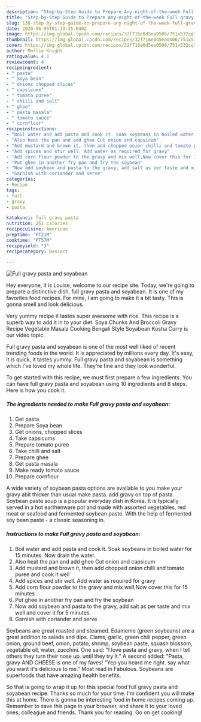 ```yaml
---
description: "Step-by-Step Guide to Prepare Any-night-of-the-week Full gravy pasta and soyabean"
title: "Step-by-Step Guide to Prepare Any-night-of-the-week Full gravy pasta and soyabean"
slug: 138-step-by-step-guide-to-prepare-any-night-of-the-week-full-gravy-pasta-and-soyabean
date: 2020-06-05T01:33:25.040Z
image: https://img-global.cpcdn.com/recipes/32f716e0d5ea0506/751x532cq70/full-gravy-pasta-and-soyabean-recipe-main-photo.jpg
thumbnail: https://img-global.cpcdn.com/recipes/32f716e0d5ea0506/751x532cq70/full-gravy-pasta-and-soyabean-recipe-main-photo.jpg
cover: https://img-global.cpcdn.com/recipes/32f716e0d5ea0506/751x532cq70/full-gravy-pasta-and-soyabean-recipe-main-photo.jpg
author: Mollie Knight
ratingvalue: 4.1
reviewcount: 4
recipeingredient:
- " pasta"
- " Soya bean"
- " onions chopped slices"
- " capsicums"
- " tomato puree"
- " chilli and salt"
- " ghee"
- " pasta masala"
- " tomato sauce"
- " cornflour"
recipeinstructions:
- "Boil water and add pasta and cook it. Soak soybeans in boiled water for 15 minutes. Now drain the water."
- "Also heat the pan and add ghee Cut onion and capsicum"
- "Add mustard and brown it, then add chopped onion chilli and tomato puree and cook it well"
- "Add spices and stir well. Add water as required for gravy"
- "Add corn flour powder to the gravy and mix well,Now cover this for 15 minutes"
- "Put ghee in another fry pan and fry the soybean"
- "Now add soybean and pasta to the gravy, add salt as per taste and mix well and cover it for 5 minutes."
- "Garnish with coriander and serve"
categories:
- Recipe
tags:
- full
- gravy
- pasta

katakunci: full gravy pasta 
nutrition: 261 calories
recipecuisine: American
preptime: "PT21M"
cooktime: "PT57M"
recipeyield: "3"
recipecategory: Dessert

---
```



![Full gravy pasta and soyabean](https://img-global.cpcdn.com/recipes/32f716e0d5ea0506/751x532cq70/full-gravy-pasta-and-soyabean-recipe-main-photo.jpg)

Hey everyone, it is Louise, welcome to our recipe site. Today, we're going to prepare a distinctive dish, full gravy pasta and soyabean. It is one of my favorites food recipes. For mine, I am going to make it a bit tasty. This is gonna smell and look delicious.

Very yummy recipe it tastes super awesome with rice. This recipe is a superb way to add it in to your diet. Soya Chunks And Broccoli Gravy Recipe Vegetable Masala Cooking Bengali Style Soyabean Kosha Curry is our video topic.

Full gravy pasta and soyabean is one of the most well liked of recent trending foods in the world. It is appreciated by millions every day. It's easy, it is quick, it tastes yummy. Full gravy pasta and soyabean is something which I've loved my whole life. They're fine and they look wonderful.


To get started with this recipe, we must first prepare a few ingredients. You can have full gravy pasta and soyabean using 10 ingredients and 8 steps. Here is how you cook it.

<!--inarticleads1-->

##### The ingredients needed to make Full gravy pasta and soyabean:

1. Get  pasta
1. Prepare  Soya bean
1. Get  onions, chopped slices
1. Take  capsicums
1. Prepare  tomato puree
1. Take  chilli and salt
1. Prepare  ghee
1. Get  pasta masala
1. Make ready  tomato sauce
1. Prepare  cornflour


A wide variety of soybean pasta options are available to you make your gravy abit thicker than usual make pasta. add gravy on top of pasta. Soybean paste soup is a popular everyday dish in Korea. It is typically served in a hot earthenware pot and made with assorted vegetables, red meat or seafood and fermented soybean paste. With the help of fermented soy bean paste - a classic seasoning in. 

<!--inarticleads2-->

##### Instructions to make Full gravy pasta and soyabean:

1. Boil water and add pasta and cook it. Soak soybeans in boiled water for 15 minutes. Now drain the water.
1. Also heat the pan and add ghee Cut onion and capsicum
1. Add mustard and brown it, then add chopped onion chilli and tomato puree and cook it well
1. Add spices and stir well. Add water as required for gravy
1. Add corn flour powder to the gravy and mix well,Now cover this for 15 minutes
1. Put ghee in another fry pan and fry the soybean
1. Now add soybean and pasta to the gravy, add salt as per taste and mix well and cover it for 5 minutes.
1. Garnish with coriander and serve


Soybeans are great roasted and steamed. Edameme (green soybeans) are a great addition to salads and dips. Clams, garlic, green chili pepper, green onion, ground beef, onion, potato, shrimp, soybean paste, squash blossom, vegetable oil, water, zucchini. One said: &#34;I love pasta and gravy, when I tell others they turn their nose up. until they try it.&#34; A second added: &#34;Pasta, gravy AND CHEESE is one of my faves! &#34;Yep you heard me right. say what you want it&#39;s delicious to me.&#34; Most read in Fabulous. Soybeans are superfoods that have amazing health benefits. 

So that is going to wrap it up for this special food full gravy pasta and soyabean recipe. Thanks so much for your time. I'm confident you will make this at home. There is gonna be interesting food in home recipes coming up. Remember to save this page in your browser, and share it to your loved ones, colleague and friends. Thank you for reading. Go on get cooking!

